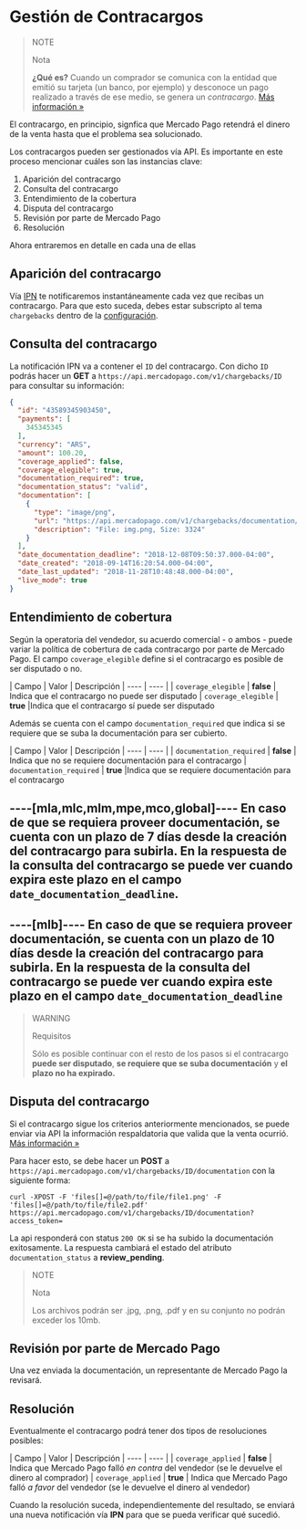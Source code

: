 # Gestión de Contracargos

> NOTE
>
> Nota
>
> **¿Qué es?** Cuando un comprador se comunica con la entidad que emitió su tarjeta (un banco, por ejemplo) y desconoce un pago realizado a través de ese medio, se genera un _contracargo_. [Más información &raquo;](https://www.mercadopago.com.ar/ayuda/recib%C3%AD-un-contracargo_4249)

El contracargo, en principio, signfica que Mercado Pago retendrá el dinero de la venta hasta que el problema sea solucionado.

Los contracargos pueden ser gestionados vía API.
Es importante en este proceso mencionar cuáles son las instancias clave:

1. Aparición del contracargo
2. Consulta del contracargo
3. Entendimiento de la cobertura
4. Disputa del contracargo
5. Revisión por parte de Mercado Pago
6. Resolución

Ahora entraremos en detalle en cada una de ellas

## Aparición del contracargo

Vía [IPN](/guides/notifications/ipn.es.md) te notificaremos instantáneamente cada vez que recibas un contracargo. Para que esto suceda, debes estar subscripto al tema `chargebacks` dentro de la [configuración](https://www.mercadopago.com.ar/herramientas/notificaciones).

## Consulta del contracargo

La notificación IPN va a contener el `ID` del contracargo.
Con dicho `ID` podrás hacer un **GET** a `https://api.mercadopago.com/v1/chargebacks/ID` para consultar su información:

```json
{
  "id": "43589345903450",
  "payments": [
    345345345
  ],
  "currency": "ARS",
  "amount": 100.20,
  "coverage_applied": false,
  "coverage_elegible": true,
  "documentation_required": true,
  "documentation_status": "valid",
  "documentation": [
    {
      "type": "image/png",
      "url": "https://api.mercadopago.com/v1/chargebacks/documentation/op/op-4ccf4f39-b6f7-4c7b-a5ce-e8941a2a2b5f?access_token=TEST-7330838325999170-111309-c5e69fb44fb5dc008668f64e27653767-345521533",
      "description": "File: img.png, Size: 3324"
    }
  ],
  "date_documentation_deadline": "2018-12-08T09:50:37.000-04:00",
  "date_created": "2018-09-14T16:20:54.000-04:00",
  "date_last_updated": "2018-11-28T10:48:48.000-04:00",
  "live_mode": true
}
```

## Entendimiento de cobertura

Según la operatoria del vendedor, su acuerdo comercial - o ambos - puede variar la política de cobertura de cada contracargo por parte de Mercado Pago. El campo `coverage_elegible` define si el contracargo es posible de ser disputado o no.

| Campo         | Valor           | Descripción
| ----      | ----                |
| `coverage_elegible` | **false** | Indica que el contracargo no puede ser disputado
| `coverage_elegible` | **true**  |Indica que el contracargo sí puede ser disputado

Además se cuenta con el campo `documentation_required` que indica si se requiere que se suba la documentación para ser cubierto. 

| Campo         | Valor           | Descripción
| ----      | ----                |
| `documentation_required` | **false** | Indica que no se requiere documentación para el contracargo
| `documentation_required` | **true**  |Indica que se requiere documentación para el contracargo


----[mla,mlc,mlm,mpe,mco,global]----
En caso de que se requiera proveer documentación, se cuenta con un plazo de 7 días desde la creación del contracargo para subirla. En la respuesta de la consulta del contracargo se puede ver cuando expira este plazo en el campo `date_documentation_deadline`.
------------
----[mlb]----
En caso de que se requiera proveer documentación, se cuenta con un plazo de 10 días desde la creación del contracargo para subirla. En la respuesta de la consulta del contracargo se puede ver cuando expira este plazo en el campo `date_documentation_deadline`
------------

> WARNING		 
> 
> Requisitos
>
>Sólo es posible continuar con el resto de los pasos si el contracargo **puede ser disputado**, **se requiere que se suba documentación** y **el plazo no ha expirado.** 

## Disputa del contracargo

Si el contracargo sigue los criterios anteriormente mencionados, se puede enviar via API la información respaldatoria que valida que la venta ocurrió. [Más información &raquo;](https://www.mercadopago.com.ar/ayuda/recib%C3%AD-un-contracargo_4249) 

Para hacer esto, se debe hacer un **POST** a `https://api.mercadopago.com/v1/chargebacks/ID/documentation` con la siguiente forma:
```
curl -XPOST -F 'files[]=@/path/to/file/file1.png' -F 'files[]=@/path/to/file/file2.pdf' https://api.mercadopago.com/v1/chargebacks/ID/documentation?access_token=
```

La api responderá con status `200 OK` si se ha subido la documentación exitosamente. La respuesta cambiará el estado del atributo `documentation_status` a **review_pending**.

> NOTE
>
> Nota
>
> Los archivos podrán ser .jpg, .png, .pdf y en su conjunto no podrán exceder los 10mb.

## Revisión por parte de Mercado Pago

Una vez enviada la documentación, un representante de Mercado Pago la revisará.

## Resolución

Eventualmente el contracargo podrá tener dos tipos de resoluciones posibles:

| Campo         | Valor           | Descripción
| ----      | ----                |
| `coverage_applied` | **false** | Indica que Mercado Pago falló _en contra_ del vendedor (se le devuelve el dinero al comprador)
| `coverage_applied` | **true**  | Indica que Mercado Pago falló _a favor_ del vendedor (se le devuelve el dinero al vendedor)

Cuando la resolución suceda, independientemente del resultado, se enviará una nueva notificación vía **IPN** para que se pueda verificar qué sucedió.
